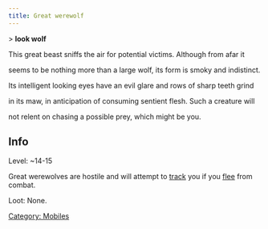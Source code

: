 ```yaml
---
title: Great werewolf
---
```


\> **look wolf**

This great beast sniffs the air for potential victims. Although from
afar it

seems to be nothing more than a large wolf, its form is smoky and
indistinct.

Its intelligent looking eyes have an evil glare and rows of sharp teeth
grind

in its maw, in anticipation of consuming sentient flesh. Such a creature
will

not relent on chasing a possible prey, which might be you.

## Info

Level: ~14-15

Great werewolves are hostile and will attempt to
[track](track "wikilink") you if you [flee](flee "wikilink") from
combat.

Loot: None.

[Category: Mobiles](Category:_Mobiles "wikilink")